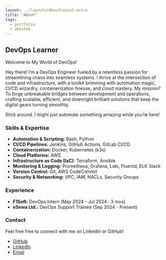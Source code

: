 ```yaml
---
layout: ../layouts/AboutLayout.astro
title: "About"
tags: 
  - portfolio
  - aboutme
---
```


## DevOps Learner 

<!-- Welcome to my About page! I am a passionate DevOps Engineer with a strong interest in automation, CI/CD pipelines, containerization, and cloud infrastructure. My goal is to bridge the gap between development and operations by implementing scalable and efficient solutions. -->


Welcome to My World of DevOps!

Hey there! I’m a DevOps Engineer fueled by a relentless passion for streamlining chaos into seamless systems. I thrive at the intersection of code and infrastructure, with a toolkit brimming with automation magic, CI/CD wizardry, containerization finesse, and cloud mastery. My mission? To forge unbreakable bridges between development and operations, crafting scalable, efficient, and downright brilliant solutions that keep the digital gears turning smoothly.

Stick around. I might just automate something amazing while you’re here!



### Skills & Expertise
- **Automation & Scripting:** Bash, Python
- **CI/CD Pipelines:** Jenkins, GitHub Actions, GitLab CI/CD
- **Containerization:** Docker, Kubernetes (k3s)
- **Cloud Platforms:** AWS 
- **Infrastructure as Code (IaC):** Terraform, Ansible
- **Monitoring & Logging:** Prometheus, Grafana, Loki, Fluentd, ELK Stack
- **Version Control:** Git, AWS CodeCommit
- **Security & Networking:** VPC, IAM, NACLs, Security Groups

### Experience
- **F1Soft:**  DevOps Intern (May 2024 - Jul 2024 · 3 mos)
- **eSewa Ltd.:**  DevOps Support Trainee (Sep 2024 - Present)


<!-- 
### Certifications & Learning
Currently preparing for AWS Certified Solution Architect and exploring different tools and technologies. Continuously learning and improving my DevOps skills to stay updated with industry trends. -->



### Contact
Feel free free to connect with me on LinkedIn or GitHub!

<!-- - **GitHub:** https://github.com/abhizeetyadav
- **LinkedIn:** https://www.linkedin.com/in/iamdevopsengineer/
- **Email:** devops.abhizeet@gmail.com -->


- <a href="https://github.com/abhizeetyadav" target="_blank">GitHub</a>  
- <a href="https://www.linkedin.com/in/iamdevopsengineer/" target="_blank">LinkedIn</a>  
- <a href="mailto:contact@abhizeet.com">Email</a>
